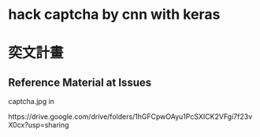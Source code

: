 hack captcha by cnn with keras
=========================================

# 奕文計畫

## Reference Material at Issues

<p>captcha.jpg in</p>
<p>https://drive.google.com/drive/folders/1hGFCpwOAyu1PcSXICK2VFgi7f23vX0cx?usp=sharing</p>

